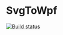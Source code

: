# SvgToWpf

[![Build status](https://ci.appveyor.com/api/projects/status/kpl78hquu9omklg5?svg=true)](https://ci.appveyor.com/project/andrew-dddd/svgtowpf)
